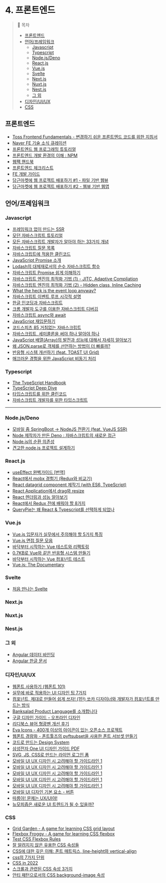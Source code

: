 # 4. 프론트엔드

> 📌 목차
> - [프론트엔드](#프론트엔드)
> - [언어/프레임워크](#언어프레임워크)
>   - [Javascript](#javascript)
>   - [Typescript](#typescript)
>   - [Node.js/Deno](#nodejsdeno)
>   - [React.js](#reactjs)
>   - [Vue.js](#vuejs)
>   - [Svelte](#svelte)
>   - [Next.js](#nextjs)
>   - [Nuxt.js](#nuxtjs)
>   - [Nest.js](#nestjs)
>   - [그 외](#그-외)
> - [디자인/UI/UX](#디자인uiux)
> - [CSS](#css)


## 프론트엔드
- [Toss Frontend Fundamentals - 변경하기 쉬운 프론트엔드 코드를 위한 지침서](https://frontend-fundamentals.com/)
- [Naver FE 기술 소식 큐레이션](https://github.com/naver/fe-news)
- [프론트엔드 웹 프로그래밍 튜토리얼](https://poiemaweb.com/)
- [프론트엔드 개발 환경의 이해 : NPM](http://jeonghwan-kim.github.io/series/2019/12/09/frontend-dev-env-npm.html)
- [웹팩 핸드북](https://joshua1988.github.io/webpack-guide/)
- [프론트엔드 체크리스트](https://github.com/kesuskim/Front-End-Checklist)
- [FE 개발 가이드](https://ui.toast.com/fe-guide/ko)
- [당근마켓에 웹 프로젝트 배포하기 #1 - 파일 기반 웹뷰](https://medium.com/daangn/%EB%8B%B9%EA%B7%BC%EB%A7%88%EC%BC%93%EC%97%90-%EC%9B%B9-%ED%94%84%EB%A1%9C%EC%A0%9D%ED%8A%B8-%EB%B0%B0%ED%8F%AC%ED%95%98%EA%B8%B0-1-%ED%8C%8C%EC%9D%BC-%EA%B8%B0%EB%B0%98-%EC%9B%B9%EB%B7%B0-d312b17e697c)
- [당근마켓에 웹 프로젝트 배포하기 #2 - 웹뷰 기반 웹앱](https://medium.com/daangn/%EB%8B%B9%EA%B7%BC%EB%A7%88%EC%BC%93%EC%97%90-%EC%9B%B9-%ED%94%84%EB%A1%9C%EC%A0%9D%ED%8A%B8-%EB%B0%B0%ED%8F%AC%ED%95%98%EA%B8%B0-2-%EC%9B%B9-%EC%84%9C%EB%B2%84%EB%A1%9C-%EB%8F%8C%EC%95%84%EA%B0%80%EA%B8%B0-3030daea456c)


## 언어/프레임워크

### Javascript
- [프레임워크 없이 만드는 SSR](https://junilhwang.github.io/TIL/Javascript/Design/Vanilla-JS-Server-Side-Rendering/)
- [모던 자바스크립트 튜토리얼](https://ko.javascript.info)
- [모든 자바스크립트 개발자가 알아야 하는 33가지 개념](https://github.com/yjs03057/33-js-concepts)
- [자바스크립트 질문 목록](https://github.com/lydiahallie/javascript-questions/blob/master/ko-KR/README-ko_KR.md)
- [자바스크립트에 적용한 클린코드](https://github.com/qkraudghgh/clean-code-javascript-ko/blob/master/README.md)
- [JavaScript Promise 소개](https://developers.google.com/web/fundamentals/primers/promises?hl=ko)
- [Lodash의 대체재로서의 순수 자바스크립트 함수](https://ui.toast.com/weekly-pick/ko_20190515/)
- [자바스크립트 Promise 쉽게 이해하기](https://joshua1988.github.io/web-development/javascript/promise-for-beginners/)
- [자바스크립트 엔진의 최적화 기법 (1) - JITC, Adaptive Compliation](https://meetup.toast.com/posts/77)
- [자바스크립트 엔진의 최적화 기법 (2) - Hidden class, Inline Caching](https://meetup.toast.com/posts/78)
- [What the heck is the event loop anyway?](https://www.youtube.com/watch?v=8aGhZQkoFbQ)
- [자바스크립트 이벤트 루프 시각적 설명](http://latentflip.com/loupe/)
- [한글 인코딩과 자바스크립트](https://github.com/moonformeli/TIL/blob/master/hangul_unicode.md)
- [크롬 개발자 도구를 이용한 자바스크립트 디버깅](https://subicura.com/2018/02/14/javascript-debugging.html)
- [자바스크립트 async와 await](https://joshua1988.github.io/web-development/javascript/js-async-await/)
- [JavaScript 재입문하기](https://developer.mozilla.org/ko/docs/A_re-introduction_to_JavaScript)
- [코드스피츠 85 거침없는 자바스크립트](https://www.youtube.com/watch?v=0NsJsBdYVHI)
- [자바스크립트, 세미콜론을 써야 하나 말아야 하나](https://bakyeono.net/post/2018-01-19-javascript-use-semicolon-or-not.html)
- [JavaScript 배열(Array)의 발전과 성능에 대해서 자세히 알아보기](https://evan-moon.github.io/2019/06/15/diving-into-js-array/)
- [왜 JSON.parse로 객체를 선언하는 방법이 더 빠를까?](https://wormwlrm.github.io/2019/12/04/Why-JSON-parse-is-faster-than-object-literal.html)
- [반응형 시스템 개선하기 (feat. TOAST UI Grid)](https://meetup.toast.com/posts/210)
- [매끄러운 경험을 위한 JavaScript 비동기 처리](https://engineering.linecorp.com/ko/blog/dont-block-the-event-loop/)


### Typescript
- [The TypeScript Handbook](https://www.typescriptlang.org/ko/docs/handbook/intro.html)
- [TypeScript Deep Dive](https://basarat.gitbooks.io/typescript/content/)
- [타입스크립트를 위한 클린코드](https://github.com/738/clean-code-typescript)
- [자바스크립트 개발자를 위한 타입스크립트](https://ahnheejong.gitbook.io/ts-for-jsdev/)

---
### Node.js/Deno
- [모바일 줌 SpringBoot → NodeJS 전환기 (feat. VueJS SSR)](https://zuminternet.github.io/ZUM-Mobile-NodeJS/)
- [Node 제작자가 만든 Deno : 자바스크립트의 새로운 접근](https://blog.ull.im/engineering/2019/04/14/deno-ryan-dahl-2019-04-04.html)
- [Node.js의 순환 의존성](https://blog.outsider.ne.kr/1283?category=24)
- [견고한 node.js 프로젝트 설계하기](https://velog.io/@hopsprings2/%EA%B2%AC%EA%B3%A0%ED%95%9C-node.js-%ED%94%84%EB%A1%9C%EC%A0%9D%ED%8A%B8-%EC%95%84%ED%82%A4%ED%85%8D%EC%B3%90-%EC%84%A4%EA%B3%84%ED%95%98%EA%B8%B0)


### React.js
- [useEffect 완벽가이드 [번역]](https://rinae.dev/posts/a-complete-guide-to-useeffect-ko)
- [React에서 mobx 경험기 (Redux와 비교기)](https://techblog.woowahan.com/2599/)
- [React datagrid component 제작기 (with ES6, TypeScript)](https://medium.com/chequer/react-datagrid-component-%EC%A0%9C%EC%9E%91%EA%B8%B0-with-es6-typescript-4efcbfe1b442)
- [React Application에서 drag와 resize](https://medium.com/p/fd6a61c80d89/)
- [React 렌더링과 성능 알아보기](https://meetup.toast.com/posts/110)
- [React에서 Redux 전에 배워야 할 8가지](https://edykim.com/ko/post/learn-react-before-using-redux/)
- [QueryPie는 왜 React & Typescript를 선택하게 되었나](https://medium.com/p/111d03597510/)


### Vue.js
- [Vue.js 입문자가 실무에서 주의해야 할 5가지 특징](https://drive.google.com/file/d/0B3AcM_ZW0sOceDJVNHZYTHR6MlVRbWt2LXRCWVAzLTMyTHNN/view)
- [Vue.js 면접 질문 모음](https://github.com/sudheerj/vuejs-interview-questions-korean/blob/master/README.md)
- [바닥부터 시작하는 Vue 테스트와 리팩토링](https://www.slideshare.net/ifkakao/kakao-fe-meetup-vue-test-re)
- [0.7KB로 Vue와 같은 반응형 시스템 만들기](https://ui.toast.com/weekly-pick/ko_20190531/)
- [바닥부터 시작하는 Vue 컴포넌트 테스트](https://tech.kakao.com/2019/11/27/kakao-business-vue-component-test/)
- [Vue.js: The Documentary](https://www.youtube.com/watch?v=OrxmtDw4pVI)


### Svelte
- [처음 만나는 Svelte](https://ui.toast.com/weekly-pick/ko_20191002/)

### Next.js


### Nuxt.js


### Nest.js


### 그 외
- [Angular 데이터 바인딩](https://poiemaweb.com/angular-component-data-binding)
- [Angular 한글 문서](https://angular.kr)


### 디자인/UI/UX
- [웹폰트 사용하기 (웹폰트 101)](https://wit.nts-corp.com/2017/02/13/4258)
- [실무에 바로 적용하는 UI 디자인 팁 7가지](https://medium.com/refactoring-ui/7-practical-tips-for-cheating-at-design-40c736799886)
- [컴포넌트, 제대로 만들어 쉽게 쓰자! (1탄) 쏘카 디자이너와 개발자가 컴포넌트를 만드는 방식](https://tech.socarcorp.kr/design/2020/07/31/component-01.html)
- [Banksalad Product Language를 소개합니다](https://blog.banksalad.com/tech/banksalad-product-language-ios/)
- [구글 디자인 가이드 - 오프라인 디자인](https://design.google/library/offline-design/)
- [리디북스 뷰어 형광펜 개선 후기](https://www.ridicorp.com/blog/2016/11/10/highlight/)
- [Eva Icons - 400개 이상의 아이콘이 있는 오픈소스 프로젝트](https://akveo.github.io/eva-icons/#/)
- [웹폰트 경량화 - 폰트툴즈의 pyftsubset을 사용한 폰트 서브셋 만들기](https://www.44bits.io/ko/post/optimization_webfont_with_pyftsubnet)
- [코드로 만드는 Design System](https://medium.com/@kykkjh2984/%EC%BD%94%EB%93%9C%EB%A1%9C-%EB%A7%8C%EB%93%9C%EB%8A%94-design-system-b04bb916a02b)
- [삼성전자 One UI 디자인 가이드 PDF](http://www.design.samsung.com/kr/contents/one-ui/download/oneui_design_guide_kor.pdf)
- [SVG, JS, CSS로 만드는 라이언 로그인 폼](https://taegon.kim/archives/9658)
- [모바일 UI UX 디자인 시 고려해야 할 가이드라인 1](https://brunch.co.kr/@chulhochoiucj0/8)
- [모바일 UI UX 디자인 시 고려해야 할 가이드라인 1](https://brunch.co.kr/@chulhochoiucj0/9)
- [모바일 UI UX 디자인 시 고려해야 할 가이드라인 1](https://brunch.co.kr/@chulhochoiucj0/10)
- [모바일 UI UX 디자인 시 고려해야 할 가이드라인 1](https://brunch.co.kr/@chulhochoiucj0/12)
- [모바일 UI UX 디자인 시 고려해야 할 가이드라인 1](https://brunch.co.kr/@chulhochoiucj0/14)
- [모바일 UI 디자인 기본 요소 - 버튼](https://brunch.co.kr/@chulhochoiucj0/23)
- [따릉아! 문제는 UX/UI야!](https://brunch.co.kr/@supernova9/180)
- [뉴모피즘은 새로운 UI 트렌드가 될 수 있을까?](https://brunch.co.kr/@cliche-cliche/32)


### CSS
- [Grid Garden - A game for learning CSS grid layout](http://cssgridgarden.com/#ko)
- [Flexbox Froggy - A game for learning CSS flexbox](http://flexboxfroggy.com/#ko)
- [Test CSS Flexbox Rules](https://flexbox.help/)
- [잘 알려지지 않은 유용한 CSS 속성들](https://ahnheejong.name/articles/less-famous-css-properties/)
- [CSS에 대한 깊은 이해: 폰트 매트릭스, line-height와 vertical-align](https://wit.nts-corp.com/2017/09/25/4903)
- [css의 7가지 단위](https://webclub.tistory.com/356)
- [CSS in 2022](https://wit.nts-corp.com/2022/02/24/6490)
- [스크롤과 관련된 CSS 속성 3가지](https://taegon.kim/archives/9807)
- [안티 패턴으로서의 CSS background-image 속성](https://velog.io/@chris/the-css-background-image-property-as-an-anti-pattern)
